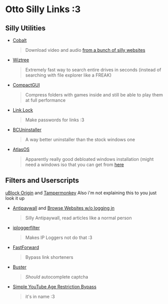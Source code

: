 # Otto Silly Links :3

## Silly Utilities
- [Cobalt](https://cobalt.tools/)
  > Download video and audio [from a bunch of silly websites](https://github.com/wukko/cobalt?tab=readme-ov-file#supported-services)
- [Wiztree](https://diskanalyzer.com/)
  > Extremely fast way to search entire drives in seconds (instead of searching with file explorer like a FREAK)
- [CompactGUI](https://github.com/IridiumIO/CompactGUI)
  > Compress folders with games inside and still be able to play them at full performance
- [Link Lock](https://jstrieb.github.io/link-lock/create/)
  > Make passwords for links :3
- [BCUninstaller](https://www.bcuninstaller.com/)
  > A way better uninstaller than the stock windows one
- [AtlasOS](https://atlasos.net/)
  > Apparently really good debloated windows installation (might need a windows iso that you can get from [here](https://bobpony.com/downloads/)

## Filters and Userscripts
[uBlock Origin](https://ublockorigin.com/) and [Tampermonkey](https://www.tampermonkey.net/)
Also i'm not explaining this to you just look it up

- [Antipaywall](https://raw.githubusercontent.com/liamengland1/miscfilters/master/antipaywall.txt) and [Browse Websites w/o logging in](https://raw.githubusercontent.com/DandelionSprout/adfilt/master/BrowseWebsitesWithoutLoggingIn.txt)
  > Silly Antipaywall, read articles like a normal person
- [iploggerfilter](https://raw.githubusercontent.com/piperun/iploggerfilter/master/filterlist)
  > Makes IP Loggers not do that :3 
- [FastForward](https://fastforward.team/)
  > Bypass link shorteners
- [Buster](https://github.com/dessant/buster)
  > *Should* autocomplete captcha
- [Simple YouTube Age Restriction Bypass](https://github.com/zerodytrash/Simple-YouTube-Age-Restriction-Bypass/releases/tag/v2.5.9)
  > it's in name :3

  
